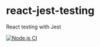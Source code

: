 # react-jest-testing

React testing with Jest

[![Node.js CI](https://github.com/omkar-hardwell/react-jest-testing/actions/workflows/node.js.yml/badge.svg)](https://github.com/omkar-hardwell/react-jest-testing/actions/workflows/node.js.yml)
